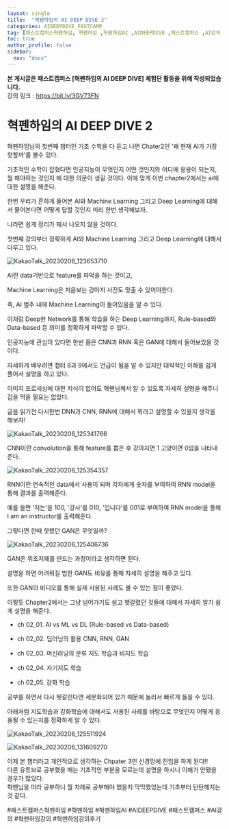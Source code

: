 ```yaml
---
layout: single
title:  "혁펜하임의 AI DEEP DIVE 2"
categories: AIDEEPDIVE_FASTCAMP
tag: [패스트캠퍼스혁펜하임, 혁펜하임 ,혁펜하임AI ,AIDEEPDIVE ,패스트캠퍼스 ,AI강의 ,혁펜하임강의 ,혁펜하임강의후기]
toc: true
author_profile: false
sidebar:
  nav: "docs"
---
```


<head>
  <style>
    table.dataframe {
      white-space: normal;
      width: 100%;
      height: 240px;
      display: block;
      overflow: auto;
      font-family: Arial, sans-serif;
      font-size: 0.9rem;
      line-height: 20px;
      text-align: center;
      border: 0px !important;
    }

    table.dataframe th {
      text-align: center;
      font-weight: bold;
      padding: 8px;
    }

    table.dataframe td {
      text-align: center;
      padding: 8px;
    }

    table.dataframe tr:hover {
      background: #b8d1f3; 
    }

    .output_prompt {
      overflow: auto;
      font-size: 0.9rem;
      line-height: 1.45;
      border-radius: 0.3rem;
      -webkit-overflow-scrolling: touch;
      padding: 0.8rem;
      margin-top: 0;
      margin-bottom: 15px;
      font: 1rem Consolas, "Liberation Mono", Menlo, Courier, monospace;
      color: $code-text-color;
      border: solid 1px $border-color;
      border-radius: 0.3rem;
      word-break: normal;
      white-space: pre;
    }

  .dataframe tbody tr th:only-of-type {
      vertical-align: middle;
  }

  .dataframe tbody tr th {
      vertical-align: top;
  }

  .dataframe thead th {
      text-align: center !important;
      padding: 8px;
  }

  .page__content p {
      margin: 0 0 0px !important;
  }

  .page__content p > strong {
    font-size: 0.8rem !important;
  }

  </style>
</head>


**본 게시글은 패스트캠퍼스 [혁펜하임의 AI DEEP DIVE] 체험단 활동을 위해 작성되었습니다.**  
강의 링크 : https://bit.ly/3GV73FN


# 혁펜하임의 AI DEEP DIVE 2

혁펜하임님의 첫번째 챕터인 기초 수학을 다 듣고 나면 Chater2인 '왜 현재 AI가 가장핫할까'를 볼수 있다.  

기초적인 수학이 잡혔다면 인공지능이 무엇인지 어떤 것인지와 어디에 응용이 되는지, 뭘 해야하는 것인지 에 대한 의문이 생길 것이다. 이에 맞게 이번 chapter2에서는 ai에 대한 설명을 해준다.  

한번 우리가 흔하게 들어본 AI와 Machine Learning 그리고 Deep Learning에 대해서 물어본다면 어떻게 답할 것인지 미리 한번 생각해보자.  


나라면 쉽게 정리가 돼서 나오지 않을 것이다.  

첫번째 강의부터 정확하게 AI와 Machine Learning 그리고 Deep Learning에 대해서 다루고 있다.  

![KakaoTalk_20230206_123653710](https://user-images.githubusercontent.com/105587839/216882368-a288fab9-3c16-4a0a-8844-e29102afc86a.jpg)


AI란 data기반으로 feature를 파악을 하는 것이고,  

Machine Learning은 처음보는 강아지 사진도 맞출 수 있어야한다.  

즉, AI 범주 내에 Machine Learning이 들어있음을 알 수 있다.  

이처럼 Deep한 Network를 통해 학습을 하는 Deep Learning까지, Rule-based와 Data-based 등 의미를 정확하게 파악할 수 있다.  


인공지능에 관심이 있다면 한번 쯤은 CNN과 RNN 혹은 GAN에 대해서 들어보았을 것이다.  

자세하게 배우려면 챕터 8과 9에서도 언급이 됨을 알 수 있지만 대략적인 이해를 쉽게 풀어서 설명을 하고 있다.  

이미지 프로세싱에 대한 지식이 없어도 혁펜님께서 알 수 있도록 자세히 설명을 해주니 겁을 먹을 필요는 없었다.  

  

글을 읽기전 다시한번 DNN과 CNN, RNN에 대해서 뭐라고 설명할 수 있을지 생각을 해보자!


![KakaoTalk_20230206_125341766](https://user-images.githubusercontent.com/105587839/216882379-f26872ca-399d-4028-b947-bba2ef6802f4.jpg)


CNN이란 convolution을 통해 feature를 뽑은 후 강아지면 1 고양이면 0임을 나타내 준다.  

![KakaoTalk_20230206_125354357](https://user-images.githubusercontent.com/105587839/216882386-324ae864-d983-41ae-9d2a-5ffd8891ec9c.jpg)


RNN이란 연속적인 data에서 사용이 되며 각자에게 숫자를 부여하여 RNN model을 통해 결과를 출력해준다.  

예를 들면 '저는'을 100, '강사'를 010, '입니다'를 001로 부여하여 RNN model을 통해 I am an instructor를 출력해준다.  

그렇다면 한때 핫했던 GAN은 무엇일까?  

![KakaoTalk_20230206_125406736](https://user-images.githubusercontent.com/105587839/216882394-03ae783c-250f-4600-86b0-c58a872105f5.jpg)



GAN은 위조지폐를 만드는 과정이라고 생각하면 된다.  

설명을 하면 어려워질 법한 GAN도 비유를 통해 자세히 설명을 해주고 있다.  

또한 GAN의 비디오를 통해 실제 사용된 사례도 볼 수 있는 점이 좋았다.  


이렇듯 Chapter2에서는 그냥 넘어가기도 쉽고 헷갈렸던 것들에 대해서 자세히 알기 쉽게 설명을 해준다.  

- ch 02_01. AI vs ML vs DL (Rule-based vs Data-based)

- ch 02_02. 딥러닝의 활용 CNN, RNN, GAN

- ch 02_03. 머신러닝의 분류 지도 학습과 비지도 학습

- ch 02_04. 자기지도 학습

- ch 02_05. 강화 학습

  

공부를 하면서 다시 헷갈린다면 세분화되어 있기 때문에 눌러서 빠르게 들을 수 있다.  

아래처럼 지도학습과 강화학습에 대해서도 사용된 사례를 바탕으로 무엇인지 어떻게 응용될 수 있는지를 정확하게 알 수 있다.  

![KakaoTalk_20230206_125511924](https://user-images.githubusercontent.com/105587839/216882404-c2e68f6f-d9ae-4537-b478-20df9b9d06c2.jpg)

![KakaoTalk_20230206_131609270](https://user-images.githubusercontent.com/105587839/216882537-e0d8a197-69d8-449b-b3fa-7225e2610e99.jpg)

이제 본 챕터라고 개인적으로 생각하는 Chpater 3인 신경망에 진입을 하게 된다!!  
다른 유튜브로 공부했을 때는 기초적인 부분을 모르는데 설명을 하시니 이해가 안됐을 경우가 많았다.  
혁펜님을 따라 공부하니 뭘 차례로 공부해야 했을지 막막했었는데 기초부터 탄탄해지는 것 같다.

#패스트캠퍼스혁펜하임 #혁펜하임 #혁펜하임AI #AIDEEPDIVE #패스트캠퍼스 #AI강의 #혁펜하임강의 #혁펜하임강의후기

